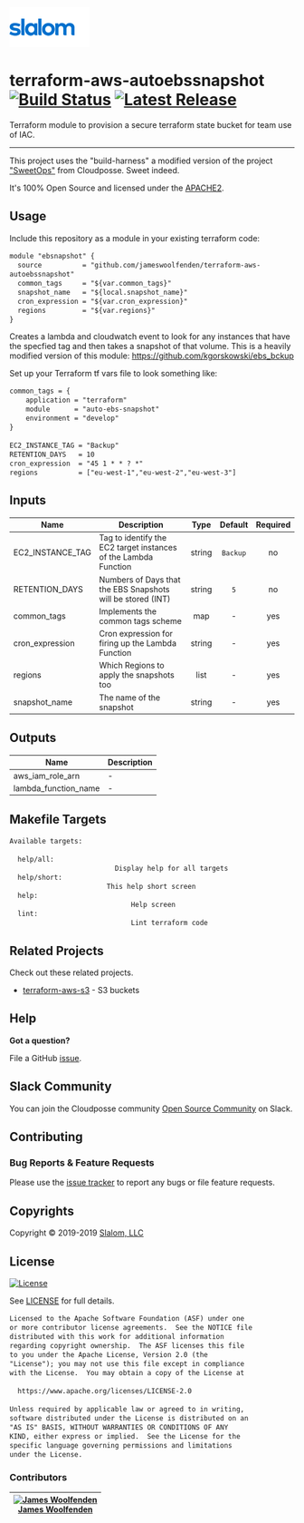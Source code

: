 <!-- This file was automatically generated by the `build-harness`. Make all changes to `README.yaml` and run `make readme` to rebuild this file. -->

[![Slalom][logo]](https://slalom.com)

# terraform-aws-autoebssnapshot [![Build Status](https://travis-ci.com/JamesWoolfenden/terraform-aws-autoebssnapshot.svg?branch=master)](https://travis-ci.com/JamesWoolfenden/terraform-aws-autoebssnapshot) [![Latest Release](https://img.shields.io/github/release/JamesWoolfenden/terraform-aws-autoebssnapshot.svg)](https://github.com/JamesWoolfenden/terraform-aws-autoebssnapshot/releases/latest)


Terraform module to provision a secure terraform state bucket for team use of IAC.

---

This project uses the "build-harness" a modified version of the project ["SweetOps"](https://cpco.io/sweetops) from Cloudposse. Sweet indeed.

It's 100% Open Source and licensed under the [APACHE2](LICENSE).

## Usage

Include this repository as a module in your existing terraform code:

``` HCL
module "ebsnapshot" {
  source          = "github.com/jameswoolfenden/terraform-aws-autoebssnapshot"
  common_tags     = "${var.common_tags}"
  snapshot_name   = "${local.snapshot_name}"
  cron_expression = "${var.cron_expression}"
  regions         = "${var.regions}"
}
```

Creates a lambda and cloudwatch event to look for any instances that have the specfied tag and then takes a snapshot of that volume.
This is a heavily modified version of this module: <https://github.com/kgorskowski/ebs_bckup>

Set up your Terraform tf vars file to look something like:

``` HCL
common_tags = {
    application = "terraform"
    module      = "auto-ebs-snapshot"
    environment = "develop"
}

EC2_INSTANCE_TAG = "Backup"
RETENTION_DAYS   = 10
cron_expression  = "45 1 * * ? *"
regions          = ["eu-west-1","eu-west-2","eu-west-3"]
```

## Inputs

| Name | Description | Type | Default | Required |
|------|-------------|:----:|:-----:|:-----:|
| EC2_INSTANCE_TAG | Tag to identify the EC2 target instances of the Lambda Function | string | `Backup` | no |
| RETENTION_DAYS | Numbers of Days that the EBS Snapshots will be stored (INT) | string | `5` | no |
| common_tags | Implements the common tags scheme | map | - | yes |
| cron_expression | Cron expression for firing up the Lambda Function | string | - | yes |
| regions | Which Regions to apply the snapshots too | list | - | yes |
| snapshot_name | The name of the snapshot | string | - | yes |

## Outputs

| Name | Description |
|------|-------------|
| aws_iam_role_arn | - |
| lambda_function_name | - |

## Makefile Targets

```make
Available targets:

  help/all:
                          Display help for all targets
  help/short:
                        This help short screen
  help:
                              Help screen
  lint:
                              Lint terraform code

```

## Related Projects

Check out these related projects.

- [terraform-aws-s3](https://github.com/jameswoolfenden/terraform-aws-s3) - S3 buckets

## Help

**Got a question?**

File a GitHub [issue](https://github.com/JamesWoolfenden/terraform-aws-autoebssnapshot/issues).

## Slack Community

You can join the Cloudposse community [Open Source Community][slack] on Slack.

## Contributing

### Bug Reports & Feature Requests

Please use the [issue tracker](https://github.com/JamesWoolfenden/terraform-aws-autoebssnapshot/issues) to report any bugs or file feature requests.

## Copyrights

Copyright © 2019-2019 [Slalom, LLC](https://slalom.com)

## License

[![License](https://img.shields.io/badge/License-Apache%202.0-blue.svg)](https://opensource.org/licenses/Apache-2.0)

See [LICENSE](LICENSE) for full details.

    Licensed to the Apache Software Foundation (ASF) under one
    or more contributor license agreements.  See the NOTICE file
    distributed with this work for additional information
    regarding copyright ownership.  The ASF licenses this file
    to you under the Apache License, Version 2.0 (the
    "License"); you may not use this file except in compliance
    with the License.  You may obtain a copy of the License at

      https://www.apache.org/licenses/LICENSE-2.0

    Unless required by applicable law or agreed to in writing,
    software distributed under the License is distributed on an
    "AS IS" BASIS, WITHOUT WARRANTIES OR CONDITIONS OF ANY
    KIND, either express or implied.  See the License for the
    specific language governing permissions and limitations
    under the License.

### Contributors

|  [![James Woolfenden][jameswoolfenden_avatar]][jameswoolfenden_homepage]<br/>[James Woolfenden][jameswoolfenden_homepage] |
|---|

  [jameswoolfenden_homepage]: https://github.com/jameswoolfenden
  [jameswoolfenden_avatar]: https://github.com/jameswoolfenden.png?size=150

[logo]: docs/slalom-logo.png
[website]: https://slalom.com
[github]: https://github.com/jameswoolfenden
[slack]: https://cpco.io/slack
[linkedin]: https://www.linkedin.com/company/slalom-consulting/
[twitter]: https://twitter.com/Slalom

[share_twitter]: https://twitter.com/intent/tweet/?text=terraform-aws-autoebssnapshot&url=https://github.com/JamesWoolfenden/terraform-aws-autoebssnapshot
[share_linkedin]: https://www.linkedin.com/shareArticle?mini=true&title=terraform-aws-autoebssnapshot&url=https://github.com/JamesWoolfenden/terraform-aws-autoebssnapshot
[share_reddit]: https://reddit.com/submit/?url=https://github.com/JamesWoolfenden/terraform-aws-autoebssnapshot
[share_facebook]: https://facebook.com/sharer/sharer.php?u=https://github.com/JamesWoolfenden/terraform-aws-autoebssnapshot
[share_googleplus]: https://plus.google.com/share?url=https://github.com/JamesWoolfenden/terraform-aws-autoebssnapshot
[share_email]: mailto:?subject=terraform-aws-autoebssnapshot&body=https://github.com/JamesWoolfenden/terraform-aws-autoebssnapshot
